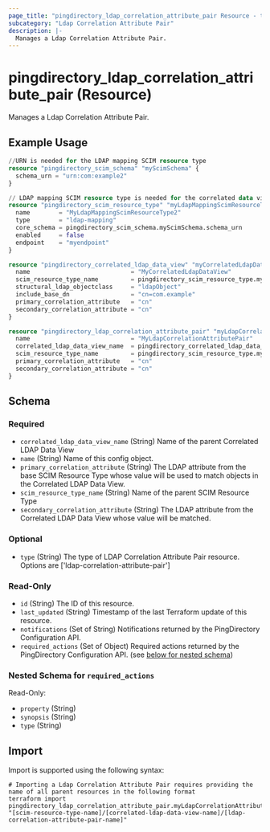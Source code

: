 ```yaml
---
page_title: "pingdirectory_ldap_correlation_attribute_pair Resource - terraform-provider-pingdirectory"
subcategory: "Ldap Correlation Attribute Pair"
description: |-
  Manages a Ldap Correlation Attribute Pair.
---
```


# pingdirectory_ldap_correlation_attribute_pair (Resource)

Manages a Ldap Correlation Attribute Pair.

## Example Usage

```terraform
//URN is needed for the LDAP mapping SCIM resource type
resource "pingdirectory_scim_schema" "myScimSchema" {
  schema_urn = "urn:com:example2"
}

// LDAP mapping SCIM resource type is needed for the correlated data view resource
resource "pingdirectory_scim_resource_type" "myLdapMappingScimResourceType" {
  name        = "MyLdapMappingScimResourceType2"
  type        = "ldap-mapping"
  core_schema = pingdirectory_scim_schema.myScimSchema.schema_urn
  enabled     = false
  endpoint    = "myendpoint"
}

resource "pingdirectory_correlated_ldap_data_view" "myCorrelatedLdapDataView" {
  name                            = "MyCorrelatedLdapDataView"
  scim_resource_type_name         = pingdirectory_scim_resource_type.myLdapMappingScimResourceType.id
  structural_ldap_objectclass     = "ldapObject"
  include_base_dn                 = "cn=com.example"
  primary_correlation_attribute   = "cn"
  secondary_correlation_attribute = "cn"
}

resource "pingdirectory_ldap_correlation_attribute_pair" "myLdapCorrelationAttributePair" {
  name                            = "MyLdapCorrelationAttributePair"
  correlated_ldap_data_view_name  = pingdirectory_correlated_ldap_data_view.myCorrelatedLdapDataView.id
  scim_resource_type_name         = pingdirectory_scim_resource_type.myLdapMappingScimResourceType.id
  primary_correlation_attribute   = "cn"
  secondary_correlation_attribute = "cn"
}
```

<!-- schema generated by tfplugindocs -->
## Schema

### Required

- `correlated_ldap_data_view_name` (String) Name of the parent Correlated LDAP Data View
- `name` (String) Name of this config object.
- `primary_correlation_attribute` (String) The LDAP attribute from the base SCIM Resource Type whose value will be used to match objects in the Correlated LDAP Data View.
- `scim_resource_type_name` (String) Name of the parent SCIM Resource Type
- `secondary_correlation_attribute` (String) The LDAP attribute from the Correlated LDAP Data View whose value will be matched.

### Optional

- `type` (String) The type of LDAP Correlation Attribute Pair resource. Options are ['ldap-correlation-attribute-pair']

### Read-Only

- `id` (String) The ID of this resource.
- `last_updated` (String) Timestamp of the last Terraform update of this resource.
- `notifications` (Set of String) Notifications returned by the PingDirectory Configuration API.
- `required_actions` (Set of Object) Required actions returned by the PingDirectory Configuration API. (see [below for nested schema](#nestedatt--required_actions))

<a id="nestedatt--required_actions"></a>
### Nested Schema for `required_actions`

Read-Only:

- `property` (String)
- `synopsis` (String)
- `type` (String)

## Import

Import is supported using the following syntax:

```shell
# Importing a Ldap Correlation Attribute Pair requires providing the name of all parent resources in the following format
terraform import pingdirectory_ldap_correlation_attribute_pair.myLdapCorrelationAttributePair "[scim-resource-type-name]/[correlated-ldap-data-view-name]/[ldap-correlation-attribute-pair-name]"
```

